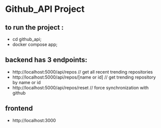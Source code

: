 # Github_API Project

## to run the project : 
- cd github_api;  
- docker compose app;

## backend has 3 endpoints:
- http://localhost:5000/api/repos  // get all recent trending repositories 
- http://localhost:5000/api/repos/[name or id] // get trending repository by name or id
- http://localhost:5000/api/repos/reset // force synchronization with github

## frontend 
- http://localhost:3000
